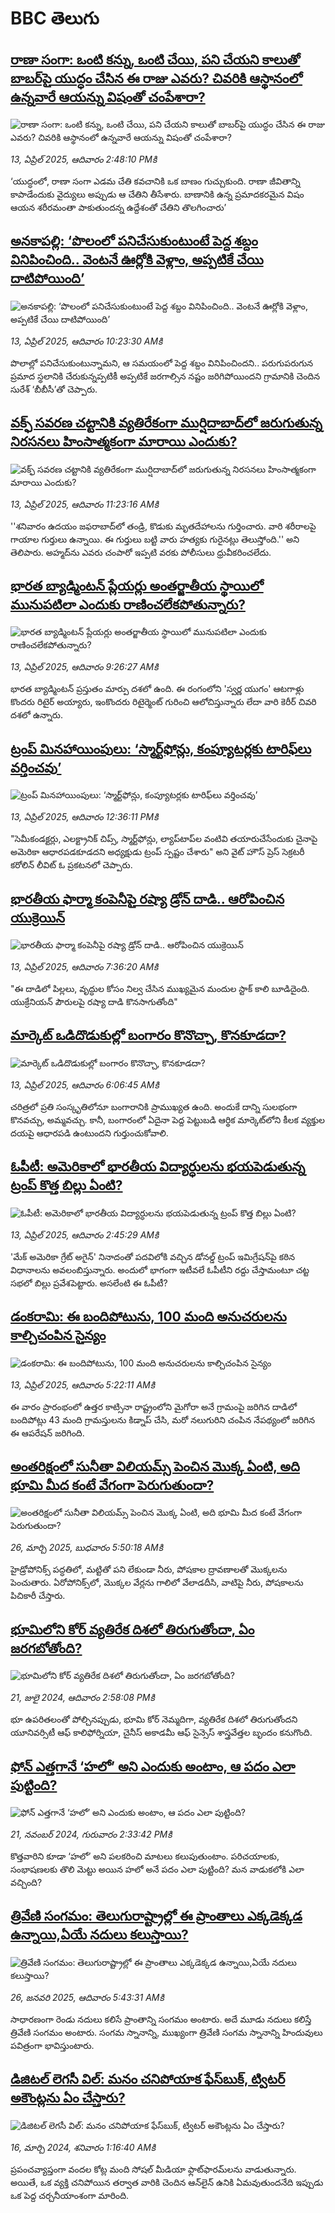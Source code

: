 # BBC తెలుగు## [రాణా సంగా: ఒంటి కన్ను, ఒంటి చేయి, పని చేయని కాలుతో బాబర్‌పై యుద్ధం చేసిన ఈ రాజు ఎవరు? చివరికి  ఆస్థానంలో ఉన్నవారే ఆయన్ను విషంతో చంపేశారా?](https://www.bbc.com/telugu/articles/cz019e4gz5mo?at_campaign=githubrss)![రాణా సంగా: ఒంటి కన్ను, ఒంటి చేయి, పని చేయని కాలుతో బాబర్‌పై యుద్ధం చేసిన ఈ రాజు ఎవరు? చివరికి  ఆస్థానంలో ఉన్నవారే ఆయన్ను విషంతో చంపేశారా?](https://ichef.bbci.co.uk/ace/standard/240/cpsprodpb/fe57/live/00c9f4f0-186e-11f0-8a1e-3ff815141b98.jpg)_13, ఏప్రిల్ 2025, ఆదివారం 2:48:10 PMకి_‘యుద్ధంలో, రాణా సంగా ఎడమ చేతి కవచానికి ఒక బాణం గుచ్చుకుంది. రాణా జీవితాన్ని కాపాడేందుకు వైద్యులు అప్పుడు ఆ చేతిని తీసేశారు. బాణానికి ఉన్న ప్రమాదకరమైన విషం ఆయన శరీరమంతా పాకుతుందన్న ఉద్దేశంతో చేతిని తొలగించారు’## [అనకాపల్లి: ‘పొలంలో పనిచేసుకుంటుంటే పెద్ద శబ్దం వినిపించింది.. వెంటనే ఊర్లోకి వెళ్లాం, అప్పటికే చేయి దాటిపోయింది’](https://www.bbc.com/telugu/articles/cjewl127j1ko?at_campaign=githubrss)![అనకాపల్లి: ‘పొలంలో పనిచేసుకుంటుంటే పెద్ద శబ్దం వినిపించింది.. వెంటనే ఊర్లోకి వెళ్లాం, అప్పటికే చేయి దాటిపోయింది’](https://ichef.bbci.co.uk/ace/standard/240/cpsprodpb/cc72/live/af8cefc0-1868-11f0-b1b3-7358f8d35a35.jpg)_13, ఏప్రిల్ 2025, ఆదివారం 10:23:30 AMకి_పొలాల్లో పనిచేసుకుంటున్నామని, ఆ సమయంలో పెద్ద శబ్దం వినిపించిందని.. పరుగుపరుగున ప్రమాద స్థలానికి చేరుకున్నప్పటికీ అప్పటికే జరగాల్సిన నష్టం జరిగిపోయిందని గ్రామానికి చెందిన సురేశ్ ‘బీబీసీ’తో చెప్పారు.## [వక్ఫ్ సవరణ చట్టానికి వ్యతిరేకంగా ముర్షిదాబాద్‌లో జరుగుతున్న నిరసనలు హింసాత్మకంగా మారాయి ఎందుకు?](https://www.bbc.com/telugu/articles/cm25z0mm5nno?at_campaign=githubrss)![వక్ఫ్ సవరణ చట్టానికి వ్యతిరేకంగా ముర్షిదాబాద్‌లో జరుగుతున్న నిరసనలు హింసాత్మకంగా మారాయి ఎందుకు?](https://ichef.bbci.co.uk/ace/standard/240/cpsprodpb/0e4a/live/0fb09120-1852-11f0-a455-cf1d5f751d2f.jpg)_13, ఏప్రిల్ 2025, ఆదివారం 11:23:16 AMకి_''శనివారం ఉదయం జఫరాబాద్‌లో తండ్రి, కొడుకు మృతదేహాలను గుర్తించారు. వారి శరీరాలపై గాయాల గుర్తులు ఉన్నాయి. ఈ గుర్తులు బట్టి వారు హత్యకు గురైనట్లు తెలుస్తోంది.'' అని తెలిపారు. అహ్మద్‌ను ఎవరు చంపారో ఇప్పటి వరకు పోలీసులు ధ్రువీకరించలేదు.## [భారత బ్యాడ్మింటన్‌ ప్లేయర్లు అంతర్జాతీయ స్థాయిలో మునుపటిలా ఎందుకు రాణించలేకపోతున్నారు?](https://www.bbc.com/telugu/articles/cp34q9ygj4xo?at_campaign=githubrss)![భారత బ్యాడ్మింటన్‌ ప్లేయర్లు అంతర్జాతీయ స్థాయిలో మునుపటిలా ఎందుకు రాణించలేకపోతున్నారు?](https://ichef.bbci.co.uk/ace/standard/240/cpsprodpb/1dc4/live/620bf130-16ef-11f0-a455-cf1d5f751d2f.jpg)_13, ఏప్రిల్ 2025, ఆదివారం 9:26:27 AMకి_భారత బ్యాడ్మింటన్ ప్రస్తుతం మార్పు దశలో ఉంది. ఈ రంగంలోని 'స్వర్ణ యుగం' ఆటగాళ్లు కొందరు రిటైర్ అయ్యారు, ఇంకొందరు రిటైర్మెంట్ గురించి ఆలోచిస్తున్నారు లేదా వారి కెరీర్ చివరి దశలో ఉన్నారు.## [ట్రంప్ మినహాయింపులు: ‘స్మార్ట్‌ఫోన్లు, కంప్యూటర్లకు టారిఫ్‌లు వర్తించవు’](https://www.bbc.com/telugu/articles/c045dgk5py7o?at_campaign=githubrss)![ట్రంప్ మినహాయింపులు: ‘స్మార్ట్‌ఫోన్లు, కంప్యూటర్లకు టారిఫ్‌లు వర్తించవు’](https://ichef.bbci.co.uk/ace/standard/240/cpsprodpb/fcbc/live/d90f7d90-1840-11f0-8a1e-3ff815141b98.jpg)_13, ఏప్రిల్ 2025, ఆదివారం 12:36:11 PMకి_"సెమీకండక్టర్లు, ఎలక్ట్రానిక్ చిప్స్, స్మార్ట్‌ఫోన్లు, ల్యాప్‌టాప్‌ల వంటివి తయారుచేసేందుకు  చైనాపై అమెరికా ఆధారపడకూడదని అధ్యక్షుడు ట్రంప్ స్పష్టం చేశారు" అని వైట్ హౌస్ ప్రెస్ సెక్రటరీ కరోలిన్ లీవిట్ ఓ ప్రకటనలో చెప్పారు.## [భారతీయ ఫార్మా కంపెనీపై రష్యా డ్రోన్  దాడి.. ఆరోపించిన యుక్రెయిన్ ](https://www.bbc.com/telugu/articles/c4g42933zzeo?at_campaign=githubrss)![భారతీయ ఫార్మా కంపెనీపై రష్యా డ్రోన్  దాడి.. ఆరోపించిన యుక్రెయిన్ ](https://ichef.bbci.co.uk/ace/standard/240/cpsprodpb/bdd1/live/76b0e450-182b-11f0-bd2f-2fcf8b3cbb0f.jpg)_13, ఏప్రిల్ 2025, ఆదివారం 7:36:20 AMకి_"ఈ దాడిలో పిల్లలు, వృద్ధుల కోసం నిల్వ చేసిన ముఖ్యమైన మందుల స్టాక్ కాలి బూడిదైంది. యుక్రేనియన్ పౌరులపై రష్యా దాడి కొనసాగుతోంది"## [మార్కెట్ ఒడిదొడుకుల్లో బంగారం కొనొచ్చా, కొనకూడదా?](https://www.bbc.com/telugu/articles/cg41v7gwvwro?at_campaign=githubrss)![మార్కెట్ ఒడిదొడుకుల్లో బంగారం కొనొచ్చా, కొనకూడదా?](https://ichef.bbci.co.uk/ace/standard/240/cpsprodpb/4647/live/3997fe80-176a-11f0-8a1e-3ff815141b98.jpg)_13, ఏప్రిల్ 2025, ఆదివారం 6:06:45 AMకి_చరిత్రలో ప్రతి సంస్కృతిలోనూ బంగారానికి ప్రాముఖ్యత ఉంది. అందుకే దాన్ని సులభంగా కొనవచ్చు, అమ్మవచ్చు. కానీ,  బంగారంలో ఏదైనా పెద్ద పెట్టుబడి ఆర్థిక మార్కెట్‌లోని కీలక వ్యక్తుల దయపై ఆధారపడి ఉంటుందని గుర్తుంచుకోవాలి.## [ఓపీటీ: అమెరికాలో భారతీయ విద్యార్ధులను భయపెడుతున్న ట్రంప్ కొత్త బిల్లు ఏంటి?](https://www.bbc.com/telugu/articles/c62j62yrg81o?at_campaign=githubrss)![ఓపీటీ: అమెరికాలో భారతీయ విద్యార్ధులను భయపెడుతున్న ట్రంప్ కొత్త బిల్లు ఏంటి?](https://ichef.bbci.co.uk/ace/standard/240/cpsprodpb/96fc/live/9e708580-178c-11f0-8a1e-3ff815141b98.jpg)_13, ఏప్రిల్ 2025, ఆదివారం 2:45:29 AMకి_'మేక్ అమెరికా గ్రేట్ అగైన్' నినాదంతో పదవిలోకి వచ్చిన డోనల్డ్ ట్రంప్ ఇమిగ్రేషన్‌పై కఠిన విధానాలను అవలంబిస్తున్నారు. అందులో భాగంగా ఇటీవలే ఓపీటీని రద్దు చేస్తామంటూ చట్ట సభలో బిల్లు ప్రవేశపెట్టారు. అసలేంటి ఈ ఓపీటీ?## [డంకరామి: ఈ బందిపోటును, 100 మంది అనుచరులను కాల్చిచంపిన సైన్యం](https://www.bbc.com/telugu/articles/cj3xrrn7gedo?at_campaign=githubrss)![డంకరామి: ఈ బందిపోటును, 100 మంది అనుచరులను కాల్చిచంపిన సైన్యం](https://ichef.bbci.co.uk/ace/standard/240/cpsprodpb/bc45/live/d56aa860-1807-11f0-b1b3-7358f8d35a35.jpg)_13, ఏప్రిల్ 2025, ఆదివారం 5:22:11 AMకి_ఈ వారం ప్రారంభంలో ఉత్తర కాట్సినా రాష్ట్రంలోని మైగోరా అనే గ్రామంపై జరిగిన  దాడిలో బందిపోట్లు 43 మంది గ్రామస్తులను కిడ్నాప్ చేసి, మరో నలుగురిని చంపిన నేపథ్యంలో జరిగిన ఈ ఆపరేషన్‌ జరిగింది.## [అంతరిక్షంలో సునీతా విలియమ్స్ పెంచిన మొక్క ఏంటి, అది భూమి మీద కంటే వేగంగా పెరుగుతుందా?](https://www.bbc.com/telugu/articles/c1mn43gmj39o?at_campaign=githubrss)![అంతరిక్షంలో సునీతా విలియమ్స్ పెంచిన మొక్క ఏంటి, అది భూమి మీద కంటే వేగంగా పెరుగుతుందా?](https://ichef.bbci.co.uk/ace/standard/240/cpsprodpb/931a/live/71e4f570-0966-11f0-94d4-6f954f5dcfa3.jpg)_26, మార్చి 2025, బుధవారం 5:50:18 AMకి_హైడ్రోపోనిక్స్‌ పద్ధతిలో, మట్టితో పని లేకుండా నీరు, పోషకాల ద్రావణాలతో మొక్కలను పెంచుతారు. ఏరోపోనిక్స్‌లో, మొక్కల వేర్లను గాలిలో వేలాడదీసి, వాటిపై నీరు, పోషకాలను పిచికారీ చేస్తారు.## [భూమిలోని కోర్ వ్యతిరేక దిశలో తిరుగుతోందా, ఏం జరగబోతోంది?](https://www.bbc.com/telugu/articles/crgr7rnd7g4o?at_campaign=githubrss)![భూమిలోని కోర్ వ్యతిరేక దిశలో తిరుగుతోందా, ఏం జరగబోతోంది?](https://ichef.bbci.co.uk/ace/standard/240/cpsprodpb/cc28/live/4457bc00-3ec3-11ef-b2f4-77406157b906.jpg)_21, జులై 2024, ఆదివారం 2:58:08 PMకి_భూ ఉపరితలంతో పోల్చినప్పుడు, భూమి కోర్ నెమ్మదిగా, వ్యతిరేక దిశలో తిరుగుతోందని యూనివర్సిటీ ఆఫ్ కాలిఫోర్నియా, చైనీస్ అకాడమీ ఆఫ్ సైన్సెస్‌ శాస్త్రవేత్తల బృందం కనుగొంది.## [ఫోన్ ఎత్తగానే ‘హలో’ అని ఎందుకు అంటాం, ఆ పదం ఎలా పుట్టింది?](https://www.bbc.com/telugu/articles/cgj7x7gdjq4o?at_campaign=githubrss)![ఫోన్ ఎత్తగానే ‘హలో’ అని ఎందుకు అంటాం, ఆ పదం ఎలా పుట్టింది?](https://ichef.bbci.co.uk/ace/standard/240/cpsprodpb/0618/live/7a20ebb0-a807-11ef-b21e-5359bd56d02f.jpg)_21, నవంబర్ 2024, గురువారం 2:33:42 PMకి_కొత్తవారిని కూడా ‘హలో’ అని పలకరించి మాటలు కలుపుతుంటాం.  పరిచయాలకు, సంభాషణలకు తొలి మెట్టు అయిన హలో అనే పదం ఎలా పుట్టింది? మన వాడుకలోకి ఎలా వచ్చింది?## [త్రివేణి సంగమం: తెలుగురాష్ట్రాల్లో ఈ ప్రాంతాలు ఎక్కడెక్కడ ఉన్నాయి,ఏయే నదులు కలుస్తాయి? ](https://www.bbc.com/telugu/articles/cz7elrr17jeo?at_campaign=githubrss)![త్రివేణి సంగమం: తెలుగురాష్ట్రాల్లో ఈ ప్రాంతాలు ఎక్కడెక్కడ ఉన్నాయి,ఏయే నదులు కలుస్తాయి? ](https://ichef.bbci.co.uk/ace/standard/240/cpsprodpb/9dad/live/7f50e780-da42-11ef-a37f-eba91255dc3d.jpg)_26, జనవరి 2025, ఆదివారం 5:43:31 AMకి_సాధారణంగా రెండు నదులు కలిసే ప్రాంతాన్ని సంగమం అంటారు. అదే మూడు నదులు కలిస్తే త్రివేణి సంగమం అంటారు. సంగమ స్నానాన్ని, ముఖ్యంగా త్రివేణి సంగమ స్నానాన్ని హిందువులు పవిత్రంగా భావిస్తుంటారు.## [డిజిటల్ లెగసీ విల్: మనం చనిపోయాక ఫేస్‌బుక్, ట్విటర్‌ అకౌంట్లను ఏం చేస్తారు?](https://www.bbc.com/telugu/articles/cx0zl1qeyq2o?at_campaign=githubrss)![డిజిటల్ లెగసీ విల్: మనం చనిపోయాక ఫేస్‌బుక్, ట్విటర్‌ అకౌంట్లను ఏం చేస్తారు?](https://ichef.bbci.co.uk/ace/standard/240/cpsprodpb/bea2/live/2323ffd0-e2d4-11ee-9410-0f893255c2a0.jpg)_16, మార్చి 2024, శనివారం 1:16:40 AMకి_ప్రపంచవ్యాప్తంగా వందల కోట్ల మంది సోషల్ మీడియా ఫ్లాట్‌ఫారమ్‌లను వాడుతున్నారు. అయితే, ఒక వ్యక్తి చనిపోయిన తర్వాత వారికి చెందిన ఆన్‌లైన్ ఉనికి ఏమవుతుందనేది ఇప్పుడు ఒక పెద్ద చర్చనీయాంశంగా మారింది.